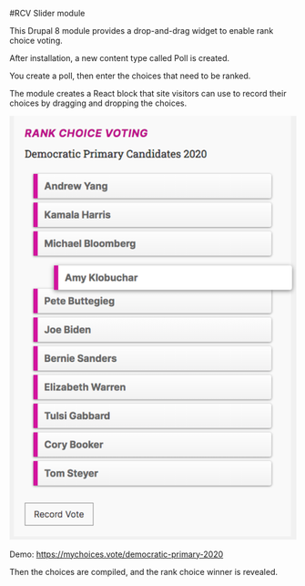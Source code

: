 #RCV Slider module

This Drupal 8 module provides a drop-and-drag widget to enable rank choice voting.

After installation, a new content type called Poll is created.

You create a poll, then enter the choices that need to be ranked.

The module creates a React block that site visitors can use to record their choices by dragging and dropping the choices.



![Block for rank choice voting](img/rankchoicevoting_screen_move.png)


Demo: https://mychoices.vote/democratic-primary-2020

Then the choices are compiled, and the rank choice winner is revealed.

